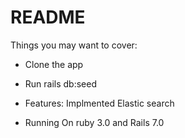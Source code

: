 # README

Things you may want to cover:

* Clone the app

* Run rails db:seed

* Features: Implmented Elastic search

* Running On ruby 3.0 and Rails 7.0
